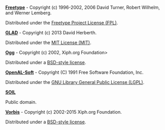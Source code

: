 [**Freetype**](https://www.freetype.org/) - Copyright (c) 1996-2002, 2006 David Turner, Robert Wilhelm, and Werner Lemberg.

Distributed under the [Freetype Project License (FPL)](external-libs/freetype/ftl.txt).



[**GLAD**](https://github.com/Dav1dde/glad) - Copyright (c) 2013 David Herberth.

Distributed under the [MIT License (MIT)](external-libs/glad/license.txt).



[**Ogg**](https://xiph.org/ogg/) - Copyright (c) 2002, Xiph.org Foundation>

Distributed under a [BSD-style license](external-libs/ogg/COPYING).



[**OpenAL-Soft**](https://github.com/kcat/openal-soft) - Copyright (C) 1991 Free Software Foundation, Inc.

Distributed under the [GNU Library General Public License (LGPL)](external-libs/openal-soft/COPYING).



[**SOIL**](https://www.lonesock.net/soil.html)

Public domain.



[**Vorbis**](https://xiph.org/vorbis/) - Copyright (c) 2002-2015 Xiph.org Foundation.

Distributed under a [BSD-style license](external-libs/vorbis/COPYING).
